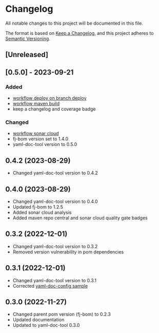 # Changelog

All notable changes to this project will be documented in this file.

The format is based on [Keep a Changelog](https://keepachangelog.com/en/1.1.0/),
and this project adheres to [Semantic Versioning](https://semver.org/spec/v2.0.0.html).

## [Unreleased]

## [0.5.0] - 2023-09-21

### Added

- [workflow deploy on branch deploy](.github/workflows/deploy_maven_package.yml)
- [workflow maven build](.github/workflows/build_maven_package.yml)
- keep a changelog and coverage badge

### Changed

- [workflow sonar cloud](.github/workflows/sonarcloud-maven.yml)
- fj-bom version set to 1.4.0
- yaml-doc-tool version to 0.5.0

0.4.2 (2023-08-29)
------------------
* Changed yaml-doc-tool version to 0.4.2

0.4.0 (2023-08-29)
------------------
* Changed yaml-doc-tool version to 0.4.0
* Updated fj-bom to 1.2.5
* Added sonar cloud analysis
* Added maven repo central and sonar cloud quality gate badges

0.3.2 (2022-12-01)
------------------
* Changed yaml-doc-tool version to 0.3.2
* Removed version vulnerability in pom dependencies

0.3.1 (2022-12-01)
------------------
* Changed yaml-doc-tool version to 0.3.1
* Corrected [yaml-doc-config sample](src/test/resources/yaml-doc-config.xml)

0.3.0 (2022-11-27)
------------------
* Changed parent pom version (fj-bom) to 0.2.3
* Updated documentation
* Updated to yaml-doc-tool 0.3.0